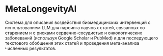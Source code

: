 # MetaLongevityAI
Система для описания воздействия биомедицинских интервенций с использованием LLM для парсинга научных статей, связанных со старением и с рисками сердечно-сосудистых и онкологических заболеваний (используя Google Scholar и PubMed) и для последующего текстового обобщения этих статей и проведения мета-анализа численных результатов.
